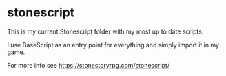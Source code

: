# stonescript

This is my current Stonescript folder with my most up to date scripts.

I use BaseScript as an entry point for everything and simply import it in my game.

For more info see <https://stonestoryrpg.com/stonescript/>

